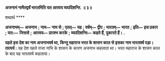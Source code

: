 **अजनाभं नामैतद्वर्षं भारतमिति यत आरवय व्यपदिशन्ति. ॥ ३॥** 

शब्दार्थ **** 

**अजनाभम्—** **अजनाभ** **; नाम—** **नाम से** **; एतत्—** **यह** **; वर्षम्—** **द्वीप** **; भारतम्—** **भारत** **; इति—** **इस प्रकार** **; यत:—** **जिससे** **;** **आरवय—** **प्रारश्भ करके** **; व्यपदिशन्ति—** **कहते हैं, पुकारते हैं।** **.** 

**पहले इस देश का नाम अजनाभवर्ष था, किन्तु महाराज भरत के शासन काल से इसका** **नाम भारतवर्ष पड़ा।** **तात्पर्य :** यह देश पहले राजा नाभि के शासन के कारण अजनाभ कहलाता था। भरत महाराज के शासन काल के बाद यह भारतवर्ष कहलाया।  